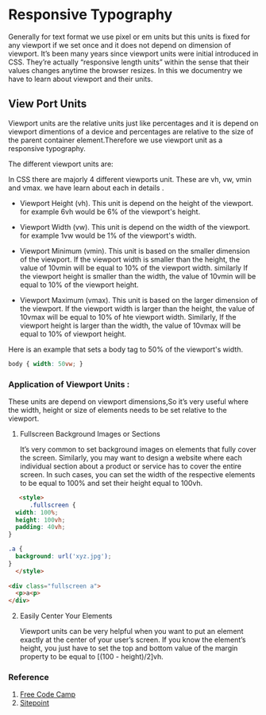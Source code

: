 # Responsive Typography

   Generally for text format we use pixel or em units but this units is fixed for any viewport if we set once and it does not depend on dimension of viewport. It’s been many years since viewport units were initial introduced in CSS. They’re actually “responsive length units” within the sense that their values changes anytime the browser resizes.
In this we documentry we have to learn about viewport and their units.

## View Port Units
    
   Viewport units are the relative units just like percentages and it is depend on viewport dimentions of a device and percentages are relative to the size of the parent container element.Therefore we use viewport unit as a responsive typography.

The different viewport units are:
    
   In CSS there are majorly 4 different viewports unit. These are vh, vw, vmin and vmax. we have learn about each in details .
  
- Viewport Height (vh). This unit is depend on the height of the viewport. for example 6vh would be 6% of the viewport's height.

- Viewport Width (vw). This unit is depend on the width of the viewport. for example 1vw would be 1% of the viewport's width.

- Viewport Minimum (vmin). This unit is based on the smaller dimension of the viewport. If the viewport width is smaller than the height, the value of 10vmin will be equal to 10% of the viewport width. similarly If the viewport height is smaller than the width, the value of 10vmin will be equal to 10% of the viewport height. 

- Viewport Maximum (vmax). This unit is based on the larger dimension of the viewport. If the viewport width is larger than the height, the value of 10vmax will be equal to 10% of hte viewport width. Similarly,  If the viewport height is larger than the width, the value of 10vmax will be equal to 10% of viewport height.

Here is an example that sets a body tag to 50% of the viewport's width.
```css
body { width: 50vw; }
```
### Application of Viewport Units :
   These units are depend on viewport dimensions,So it’s very useful where the width, height or size of elements needs to be set relative to the viewport.

1. Fullscreen Background Images or Sections
  
   It’s very common to set background images on elements that fully cover the screen. Similarly, you may want to design a website where each individual section about a product or service has to cover the entire screen. In such cases, you can set the width of the respective elements to be equal to 100% and set their height equal to 100vh.

```html
   <style>
      .fullscreen {
  width: 100%;
  height: 100vh;
  padding: 40vh;
}

.a {
  background: url('xyz.jpg');
}
  </style>
 
<div class="fullscreen a">
  <p>a<p>
</div>
```
2. Easily Center Your Elements

   Viewport units can be very helpful when you want to put an element exactly at the center of your user’s screen. If you know the element’s height, you just have to set the top and bottom value of the margin property to be equal to [(100 - height)/2]vh.
  
### Reference
    
   1) [Free Code Camp](https://www.freecodecamp.org/learn/responsive-web-design/responsive-web-design-principles/make-typography-responsive)
   2) [Sitepoint](https://www.sitepoint.com/css-viewport-units-quick-start/)
  
